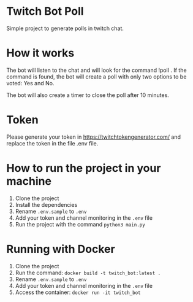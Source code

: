 # Twitch Bot Poll

Simple project to generate polls in twitch chat.

# How it works

The bot will listen to the chat and will look for the command !poll <QUESTION>.
If the command is found, the bot will create a poll with only two options to be voted: Yes and No.

The bot will also create a timer to close the poll after 10 minutes.

# Token

Please generate your token in https://twitchtokengenerator.com/ and replace the token in the file .env file.

# How to run the project in your machine

1. Clone the project
2. Install the dependencies
3. Rename `.env.sample` to `.env`
4. Add your token and channel monitoring in the `.env` file
5. Run the project with the command `python3 main.py`

# Running with Docker

1. Clone the project
2. Run the command: `docker build -t twitch_bot:latest .`
3. Rename `.env.sample` to `.env`
4. Add your token and channel monitoring in the `.env` file
5. Access the container: `docker run -it twitch_bot`
